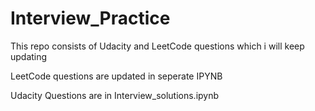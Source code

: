 # Interview_Practice


This repo consists of Udacity and LeetCode questions which i will keep updating


LeetCode questions are updated in seperate IPYNB


Udacity Questions are in Interview_solutions.ipynb
